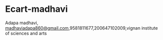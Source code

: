 # Ecart-madhavi
Adapa madhavi, madhaviadapa860@gmail.com,9581811677,200647102009,vignan institute of sciences and arts
